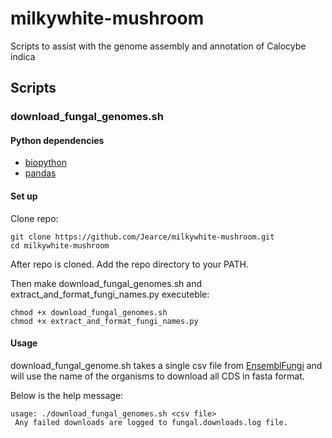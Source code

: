 # milkywhite-mushroom

Scripts to assist with the genome assembly and annotation of Calocybe indica

## Scripts

### download_fungal_genomes.sh

#### Python dependencies

- [biopython](https://biopython.org/)
- [pandas](https://pandas.pydata.org/)

#### Set up

Clone repo:

```
git clone https://github.com/Jearce/milkywhite-mushroom.git
cd milkywhite-mushroom
```

After repo is cloned. Add the repo directory to your PATH.

Then make download_fungal_genomes.sh and extract_and_format_fungi_names.py executeble:

```
chmod +x download_fungal_genomes.sh
chmod +x extract_and_format_fungi_names.py
```

#### Usage

download_fungal_genome.sh takes a single csv file from [EnsemblFungi](http://fungi.ensembl.org/species.html)
and will use the name of the organisms to download all CDS in fasta format.

Below is the help message:
```
usage: ./download_fungal_genomes.sh <csv file>
 Any failed downloads are logged to fungal.downloads.log file.
```

